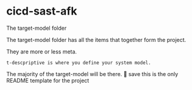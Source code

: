 # cicd-sast-afk


The target-model folder

The target-model folder has all the items that together form the project.

They are more or less meta.

    t-descpriptive is where you define your system model.

The majority of the target-model will be there.
💾 save this is the only README template for the project 


